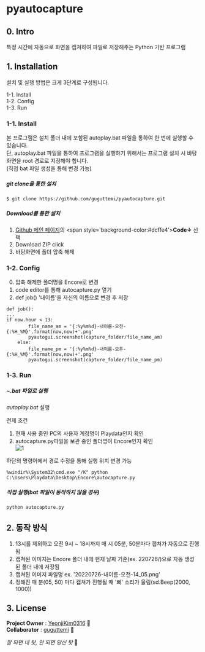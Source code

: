 # pyautocapture

## 0. Intro
특정 시간에 자동으로 화면을 캡쳐하여 파일로 저장해주는 Python 기반 프로그램

## 1. Installation
설치 및 실행 방법은 크게 3단계로 구성됩니다.<br>

1-1. Install<br>
1-2. Config<br>
1-3. Run<br>

### 1-1. Install

본 프로그램은 설치 폴더 내에 포함된 autoplay.bat 파일을 통하여 한 번에 실행할 수 있습니다.<br>
단, autoplay.bat 파일을 통하여 프로그램을 실행하기 위해서는 프로그램 설치 시 바탕화면을 root 경로로 지정해야 합니다.<br>
(직접 bat 파일 생성을 통해 변경 가능)

##### git clone을 통한 설치 
```
$ git clone https://github.com/guguttemi/pyautocapture.git
```

##### Download를 통한 설치
1. [Github 메인 페이지]([https://github.com/guguttemi](https://github.com/guguttemi/pyautocapture))의 <span style='background-color:#dcffe4'>**Code&darr;**</span> 선택
2. Download ZIP click
3. 바탕화면에 폴더 압축 해제

### 1-2. Config
0. 압축 해제한 폴더명을 Encore로 변경
1. code editor를 통해 autocapture.py 열기
2. def job() '내이름'을 자신의 이름으로 변경 후 저장
```
def job():
...
if now.hour < 13:
        file_name_am = '{:%y%m%d}-내이름-오전-{:%H_%M}'.format(now,now)+'.png'
        pyautogui.screenshot(capture_folder/file_name_am) 
    else:
        file_name_pm = '{:%y%m%d}-내이름-오후-{:%H_%M}'.format(now,now)+'.png'
        pyautogui.screenshot(capture_folder/file_name_pm)
```

### 1-3. Run
##### ~.bat 파일로 실행
_autoplay.bat_ 실행<br>

전제 조건
1. 현재 사용 중인 PC의 사용자 계정명이 Playdata인지 확인
2. autocapture.py파일을 보관 중인 폴더명이 Encore인지 확인<br>
![1](https://user-images.githubusercontent.com/88642403/181035773-2593b458-09f2-42a9-a0e8-6e128168086c.png)

하단의 명령어에서 경로 수정을 통해 실행 위치 변경 가능
```
%windir%\System32\cmd.exe "/K" python C:\Users\Playdata\Desktop\Encore\autocapture.py
```

##### 직접 실행(bat 파일이 동작하지 않을 경우)
```
python autocapture.py
```

## 2. 동작 방식

1. 13시를 제외하고 오전 9시 ~ 18시까지 매 시 05분, 50분마다 캡쳐가 자동으로 진행됨<br>
2. 캡쳐된 이미지는 Encore 폴더 내에 현재 날짜 기준(ex. 220726/)으로 자동 생성된 폴더 내에 저장됨<br>
3. 캡쳐된 이미지 파일명 ex. '20220726-내이름-오전-14_05.png'<br>
4. 정해진 매 분(05, 50) 마다 캡쳐가 진행될 때 '삐' 소리가 울림(sd.Beep(2000, 1000))

## 3. License

**Project Owner** :  [YeonjiKim0316](https://github.com/YeonjiKim0316) :dog:
<br>**Collaborator** : [guguttemi](https://github.com/guguttemi) :octopus:

*잘 되면 내 탓, 안 되면 당신 탓* :ghost:

